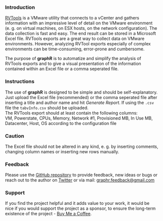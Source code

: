 ### Introduction
[RVTools](http://www.robware.net/rvtools/) is a VMware utility that connects to a vCenter and gathers information with an impressive level of detail on the VMware environment (e. g. on virtual machines, on ESX hosts, on the network configuration). The data collection is fast and easy. The end result can be stored in a Microsoft Excel file. RVTools exports are a great way to collect data on VMware environments. However, analyzing RVTool exports especially of complex environments can be time-consuming, error-prone and cumbersome.  

The purpose of **graphR** is to automatize and simplify the analysis of RVTools exports and to give a visual presentation of the information contained within an Excel file or a comma seperated file.

### Instructions
The use of **graphR** is designed to be simple and should be self-explanatory. Just upload the Excel file (recommended) or the comma seperated file after inserting a title and author name and hit *Generate Report*. If using the `.csv` file the `tabvInfo.csv` should be uploaded.    
The RVTools export should at least contain the following columns:  
VM, Powerstate, CPUs, Memory, Network #1, Provisioned MB, In Use MB, Datacenter, Host, OS according to the configuration file 


### Caution
The Excel file should not be altered in any kind, e. g. by inserting comments, changing column names or inserting new rows manually.  

### Feedback
Please use the [GitHub repository](https://github.com/smichard/graphr) to provide feedback, new ideas or bugs or reach out to the author on [Twitter](https://twitter.com/StephanMichard) or via mail: graphr.feedback@gmail.com


### Support
If you find the project helpful and it adds value to your work, it would be nice if you would support the project as a sponsor, to ensure the long-term existence of the project - [Buy Me a Coffee](https://www.buymeacoffee.com/graphr).